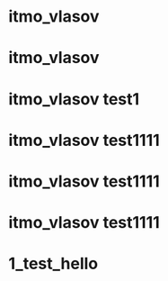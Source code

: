 # itmo_vlasov
# itmo_vlasov
# itmo_vlasov test1
# itmo_vlasov test1111
# itmo_vlasov test1111
# itmo_vlasov test1111
# 1_test_hello

